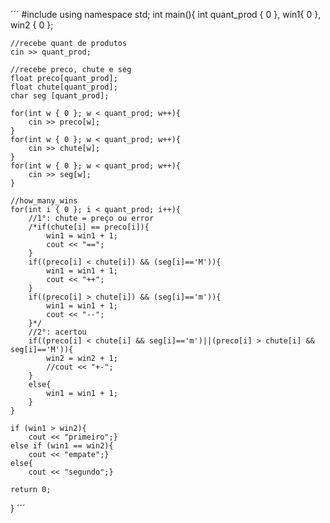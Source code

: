 ´´´
#include <iostream>
using namespace std;
int main(){
    int quant_prod { 0 }, win1{ 0 }, win2 { 0 };
    
    //recebe quant de produtos
    cin >> quant_prod;
    
    //recebe preco, chute e seg 
    float preco[quant_prod];
    float chute[quant_prod];
    char seg [quant_prod];
    
    for(int w { 0 }; w < quant_prod; w++){
        cin >> preco[w];
    }
    for(int w { 0 }; w < quant_prod; w++){
        cin >> chute[w];
    }
    for(int w { 0 }; w < quant_prod; w++){
        cin >> seg[w];
    }
    
    //how_many_wins 
    for(int i { 0 }; i < quant_prod; i++){
        //1°: chute = preço ou error
        /*if(chute[i] == preco[i]){
            win1 = win1 + 1;
            cout << "==";
        }
        if((preco[i] < chute[i]) && (seg[i]=='M')){
            win1 = win1 + 1;
            cout << "++";
        }
        if((preco[i] > chute[i]) && (seg[i]=='m')){
            win1 = win1 + 1;
            cout << "--";
        }*/
        //2°: acertou
        if((preco[i] < chute[i] && seg[i]=='m')||(preco[i] > chute[i] && seg[i]=='M')){
            win2 = win2 + 1;
            //cout << "+-";
        }
        else{
            win1 = win1 + 1;
        }
    }
    
    if (win1 > win2){
        cout << "primeiro";}
    else if (win1 == win2){
        cout << "empate";}
    else{
        cout << "segundo";}
    
    return 0;
}
´´´
